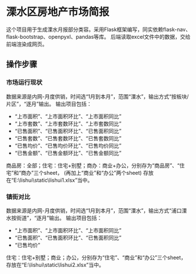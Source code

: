 # 溧水区房地产市场简报
这个项目用于生成溧水月报部分类容。采用Flask框架编写，同实依赖flask-nav、flask-bootstrap、openpyxl、pandas等库。 后端读取excel文件中的数据，交给前端渲染成网页。
## 操作步骤

### 市场运行现状
数据来源是内网-月度供销，时间选“1月到本月”，范围“溧水”，输出方式“按板块/片区”，“逐月”输出。
输出项目包括： 
- “上市面积”、“上市面积环比”、“上市面积同比”
- “上市套数”、“上市套数环比”、“上市套数同比”
- “已售面积”、“已售面积环比”、“已售面积同比”
- “已售套数”、“已售套数环比”、“已售套数同比”
- “已售均价”、“已售均价环比”、“已售均价同比”
- “已售金额”、“已售金额环比”、“已售金额同比”

商品房：全部；住宅：住宅+别墅；商办：商业+办公，分别存为“商品房”、“住宅”和“商办”三个sheet， (再加上“商业”和“办公”两个sheet) 存放在“E:\lishui\static\lishui1.xlsx”当中。

### 镇街对比
数据来源是内网-月度供销，时间选“1月到本月”，范围“溧水”，输出方式“浦口溧水按街道”，“逐月”输出。
输出项目包括： 
- “上市面积”、“上市面积环比”、“上市面积同比”
- “已售面积”、“已售面积环比”、“已售面积同比”
- “已售均价”

住宅：住宅+别墅；商业；办公，分别存为“住宅”、“商业”和“办公”三个sheet， 存放在“E:\lishui\static\lishui2.xlsx”当中。
